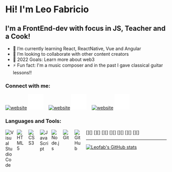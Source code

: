 # Hi! I'm Leo Fabricio

## I'm a FrontEnd-dev with focus in JS, Teacher and a Cook!

- 🌱 I’m currently learning React, ReactNative, Vue and Angular
- 👯 I’m looking to collaborate with other content creators
- 🥅 2022 Goals: Learn more about web3
- ⚡ Fun fact: I'm a music composer and in the past I gave classical guitar lessons!!

### Connect with me:

[![website](./img/twitter-light.svg)](https://twitter.com/facmeLEO#gh-light-mode-only)
[![website](./img/twitter-dark.svg)](https://twitter.com/facmeLEO#gh-dark-mode-only)
&nbsp;&nbsp;
[![website](./img/linkedin-light.svg)](https://linkedin.com/in/leo-fabricio-2951a818#gh-light-mode-only)
[![website](./img/linkedin-dark.svg)](https://linkedin.com/in/leo-fabricio-2951a818#gh-dark-mode-only)
&nbsp;&nbsp;
[![website](./img/instagram-light.svg)](https://instagram.com/leo_facme#gh-light-mode-only)
[![website](./img/instagram-dark.svg)](https://instagram.com/leo_facme#gh-dark-mode-only)

### Languages and Tools:

[<img align="left" alt="Visual Studio Code" width="26px" src="https://cdn.jsdelivr.net/gh/devicons/devicon/icons/vscode/vscode-original.svg" style="padding-right:10px;" />][]
[<img align="left" alt="HTML5" width="26px" src="https://cdn.jsdelivr.net/gh/devicons/devicon/icons/html5/html5-original.svg" style="padding-right:10px;" />][]
[<img align="left" alt="CSS3" width="26px" src="https://cdn.jsdelivr.net/gh/devicons/devicon/icons/css3/css3-original.svg" style="padding-right:10px;" />][]
[<img align="left" alt="JavaScript" width="26px" src="https://cdn.jsdelivr.net/gh/devicons/devicon/icons/javascript/javascript-original.svg" style="padding-right:10px;" />][]
[<img align="left" alt="Node.js" width="26px" src="https://cdn.jsdelivr.net/gh/devicons/devicon/icons/nodejs/nodejs-original.svg" style="padding-right:10px;" />][]
[<img align="left" alt="Git" width="26px" src="https://cdn.jsdelivr.net/gh/devicons/devicon/icons/git/git-original.svg" style="padding-right:10px;" />][]
[<img align="left" alt="GitHub" width="26px" src="https://user-images.githubusercontent.com/3369400/139447912-e0f43f33-6d9f-45f8-be46-2df5bbc91289.png" style="padding-right:10px;" />][]

----

[![Leofab's GitHub stats](https://github-readme-stats.vercel.app/api?username=leofab)](https://github.com/anuraghazra/github-readme-stats)

